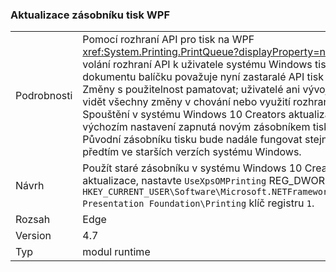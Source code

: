 ### <a name="wpf-printing-stack-update"></a>Aktualizace zásobníku tisk WPF

|   |   |
|---|---|
|Podrobnosti|Pomocí rozhraní API pro tisk na WPF <xref:System.Printing.PrintQueue?displayProperty=name> nyní volání rozhraní API k uživatele systému Windows tisk dokumentu balíčku považuje nyní zastaralé API tisk XPS. Změny s použitelnost pamatovat; uživatelé ani vývojáři měli vidět všechny změny v chování nebo využití rozhraní API. Spouštění v systému Windows 10 Creators aktualizace se ve výchozím nastavení zapnutá novým zásobníkem tisku. Původní zásobníku tisku bude nadále fungovat stejně jako předtím ve starších verzích systému Windows.|
|Návrh|Použít staré zásobníku v systému Windows 10 Creators aktualizace, nastavte <code>UseXpsOMPrinting</code> REG_DWORD hodnotu <code>HKEY_CURRENT_USER\Software\Microsoft\.NETFramework\Windows Presentation Foundation\Printing</code> klíč registru <code>1</code>.|
|Rozsah|Edge|
|Version|4.7|
|Typ|modul runtime|

